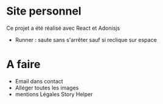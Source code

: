 # Site personnel

Ce projet a été réalisé avec React et Adonisjs

- Runner : saute sans s'arrêter sauf si reclique sur espace

# A faire

- Email dans contact
- Alléger toutes les images
- mentions Légales Story Helper
